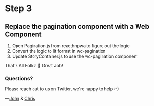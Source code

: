 # Step 3

## Replace the pagination component with a Web Component

1. Open Pagination.js from reacthnpwa to figure out the logic
2. Convert the logic to lit format in wc-pagination
3. Update StoryContainer.js to use the wc-pagination component

That's All Folks! 🐷 Great Job!

### Questions?

Please reach out to us on Twitter, we're happy to help :-)

—[John](https://twitter.com/JohnRiv) & [Chris](https://twitter.com/chiefcll)
